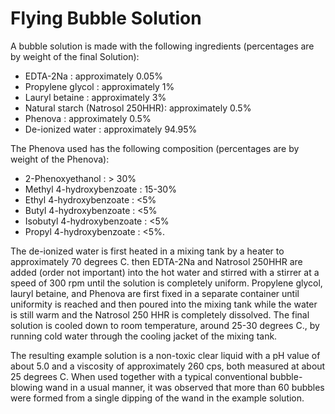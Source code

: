 # Flying Bubble Solution

A bubble solution is made with the following ingredients (percentages are by weight of the final Solution): 

* EDTA-2Na          : approximately 0.05%
* Propylene glycol  : approximately 1% 
* Lauryl betaine    : approximately 3% 
* Natural starch (Natrosol 250HHR): approximately 0.5% 
* Phenova           : approximately 0.5%
* De-ionized water  : approximately 94.95% 

The Phenova used has the following composition (percentages are by weight of the Phenova): 

* 2-Phenoxyethanol           : > 30% 
* Methyl 4-hydroxybenzoate   : 15-30% 
* Ethyl 4-hydroxybenzoate    : <5% 
* Butyl 4-hydroxybenzoate    : <5%
* Isobutyl 4-hydroxybenzoate : <5%
* Propyl 4-hydroxybenzoate   : <5%.  

The de-ionized water is first heated in a mixing tank by a heater to approximately 70 degrees C. then EDTA-2Na and Natrosol 250HHR are 
added (order not important) into the hot water and stirred with a stirrer at a speed of 300 rpm until the solution is completely uniform. Propylene glycol, lauryl betaine, and Phenova are first fixed in a separate container until uniformity is reached and then poured into the mixing tank while the water is still warm and the Natrosol 250 HHR is completely dissolved. The final solution is cooled down to room temperature, around 25-30 degrees C., by running cold water through the cooling jacket of the mixing tank. 

The resulting example solution is a non-toxic clear liquid with a pH value of about 5.0 and a viscosity of approximately 260 cps, both measured at about 25 degrees C. When used together with a typical conventional bubble-blowing wand in a usual manner, it was observed that more than 60 bubbles were formed from a single dipping of the wand in the example solution.
